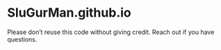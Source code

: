 # SluGurMan.github.io

Please don’t reuse this code without giving credit. Reach out if you have questions.
